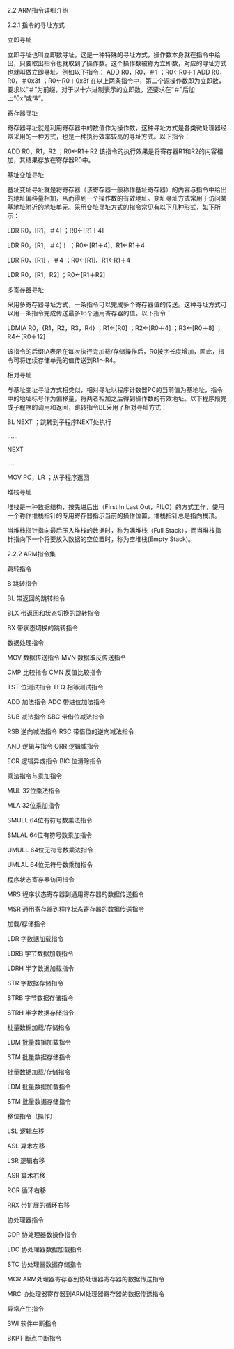 2.2 ARM指令详细介绍

2.2.1 指令的寻址方式

立即寻址

立即寻址也叫立即数寻址，这是一种特殊的寻址方式，操作数本身就在指令中给出，只要取出指令也就取到了操作数。这个操作数被称为立即数，对应的寻址方式也就叫做立即寻址。例如以下指令：
ADD    R0，R0，＃1            ；R0←R0＋1
ADD    R0，R0，＃0x3f            ；R0←R0＋0x3f
在以上两条指令中，第二个源操作数即为立即数，要求以“＃”为前缀，对于以十六进制表示的立即数，还要求在“＃”后加上“0x”或“&”。

寄存器寻址

寄存器寻址就是利用寄存器中的数值作为操作数，这种寻址方式是各类微处理器经常采用的一种方式，也是一种执行效率较高的寻址方式。以下指令：

ADD    R0，R1，R2            ；R0←R1＋R2
该指令的执行效果是将寄存器R1和R2的内容相加，其结果存放在寄存器R0中。

基址变址寻址

基址变址寻址就是将寄存器（该寄存器一般称作基址寄存器）的内容与指令中给出的地址偏移量相加，从而得到一个操作数的有效地址。变址寻址方式常用于访问某基地址附近的地址单元。采用变址寻址方式的指令常见有以下几种形式，如下所示：

LDR R0，[R1，＃4] ；R0←[R1＋4]

LDR R0，[R1，＃4]！ ；R0←[R1＋4]、R1←R1＋4

LDR R0，[R1] ，＃4 ；R0←[R1]、R1←R1＋4

LDR R0，[R1，R2] ；R0←[R1＋R2]

多寄存器寻址

采用多寄存器寻址方式，一条指令可以完成多个寄存器值的传送。这种寻址方式可以用一条指令完成传送最多16个通用寄存器的值。以下指令：

LDMIA R0，{R1，R2，R3，R4} ；R1←[R0] ；R2←[R0＋4] ；R3←[R0＋8] ；R4←[R0＋12]

该指令的后缀IA表示在每次执行完加载/存储操作后，R0按字长度增加，因此，指令可将连续存储单元的值传送到R1～R4。

相对寻址

与基址变址寻址方式相类似，相对寻址以程序计数器PC的当前值为基地址，指令中的地址标号作为偏移量，将两者相加之后得到操作数的有效地址。以下程序段完成子程序的调用和返回，跳转指令BL采用了相对寻址方式：

BL NEXT ；跳转到子程序NEXT处执行

……

NEXT

……

MOV PC，LR ；从子程序返回

堆栈寻址

堆栈是一种数据结构，按先进后出（First In Last Out，FILO）的方式工作，使用一个称作堆栈指针的专用寄存器指示当前的操作位置，堆栈指针总是指向栈顶。

当堆栈指针指向最后压入堆栈的数据时，称为满堆栈（Full Stack），而当堆栈指针指向下一个将要放入数据的空位置时，称为空堆栈(Empty Stack)。

2.2.2 ARM指令集

跳转指令

B 跳转指令

BL 带返回的跳转指令

BLX 带返回和状态切换的跳转指令

BX 带状态切换的跳转指令

数据处理指令

MOV 数据传送指令 MVN 数据取反传送指令

CMP 比较指令 CMN 反值比较指令

TST 位测试指令 TEQ 相等测试指令

ADD 加法指令 ADC 带进位加法指令

SUB 减法指令 SBC 带借位减法指令

RSB 逆向减法指令 RSC 带借位的逆向减法指令

AND 逻辑与指令 ORR 逻辑或指令

EOR 逻辑异或指令 BIC 位清除指令

乘法指令与乘加指令

MUL 32位乘法指令

MLA 32位乘加指令

SMULL 64位有符号数乘法指令

SMLAL 64位有符号数乘加指令

UMULL 64位无符号数乘法指令

UMLAL 64位无符号数乘加指令

程序状态寄存器访问指令

MRS 程序状态寄存器到通用寄存器的数据传送指令

MSR 通用寄存器到程序状态寄存器的数据传送指令

加载/存储指令

LDR 字数据加载指令

LDRB 字节数据加载指令

LDRH 半字数据加载指令

STR 字数据存储指令

STRB 字节数据存储指令

STRH 半字数据存储指令

批量数据加载/存储指令

LDM 批量数据加载指令

STM 批量数据存储指令

批量数据加载/存储指令

LDM 批量数据加载指令

STM 批量数据存储指令

移位指令（操作）

LSL 逻辑左移

ASL 算术左移

LSR 逻辑右移

ASR 算术右移

ROR 循环右移

RRX 带扩展的循环右移

协处理器指令

CDP 协处理器数操作指令

LDC 协处理器数据加载指令

STC 协处理器数据存储指令

MCR ARM处理器寄存器到协处理器寄存器的数据传送指令

MRC 协处理器寄存器到ARM处理器寄存器的数据传送指令

异常产生指令

SWI 软件中断指令

BKPT 断点中断指令

